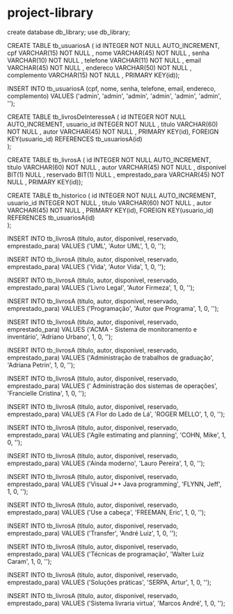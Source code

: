 # project-library

create database db_library;
use db_library;

CREATE TABLE tb_usuariosA (
  id INTEGER  NOT NULL   AUTO_INCREMENT,
  cpf VARCHAR(15)  NOT NULL  ,
  nome VARCHAR(45)  NOT NULL  ,
  senha VARCHAR(10)  NOT NULL  ,
  telefone VARCHAR(11)  NOT NULL  ,
  email VARCHAR(45)  NOT NULL  ,
  endereco VARCHAR(50)  NOT NULL  ,
  complemento VARCHAR(15)  NOT NULL    ,
PRIMARY KEY(id));

INSERT INTO tb_usuariosA (cpf, nome, senha, telefone, email, endereco, complemento)
VALUES ('admin', 'admin', 'admin', 'admin', 'admin', 'admin', '');

CREATE TABLE tb_livrosDeInteresseA (
  id INTEGER  NOT NULL   AUTO_INCREMENT,
  usuario_id INTEGER  NOT NULL  ,
  titulo VARCHAR(60)  NOT NULL  ,
  autor VARCHAR(45) NOT NULL  ,
PRIMARY KEY(id),
FOREIGN KEY(usuario_id) REFERENCES tb_usuariosA(id)  
);

CREATE TABLE tb_livrosA (
  id INTEGER  NOT NULL   AUTO_INCREMENT,
  titulo VARCHAR(60)  NOT NULL  ,
  autor VARCHAR(45) NOT NULL  ,
  disponivel BIT(1)  NULL  ,
  reservado BIT(1)  NULL  ,
  emprestado_para VARCHAR(45) NOT NULL    ,
PRIMARY KEY(id));

CREATE TABLE tb_historico (
  id INTEGER  NOT NULL   AUTO_INCREMENT,
  usuario_id INTEGER  NOT NULL  ,
  titulo VARCHAR(60)  NOT NULL  ,
  autor VARCHAR(45) NOT NULL  ,
PRIMARY KEY(id),
FOREIGN KEY(usuario_id) REFERENCES tb_usuariosA(id)  
);


INSERT INTO tb_livrosA (titulo, autor, disponivel, reservado, emprestado_para)
VALUES ('UML', 'Autor UML', 1, 0, '');

INSERT INTO tb_livrosA (titulo, autor, disponivel, reservado, emprestado_para)
VALUES ('Vida', 'Autor Vida', 1, 0, '');

INSERT INTO tb_livrosA (titulo, autor, disponivel, reservado, emprestado_para)
VALUES ('Livro Legal', 'Autor Firmeza', 1, 0, '');

INSERT INTO tb_livrosA (titulo, autor, disponivel, reservado, emprestado_para)
VALUES ('Programação', 'Autor que Programa', 1, 0, '');

INSERT INTO tb_livrosA (titulo, autor, disponivel, reservado, emprestado_para)
VALUES ('ACMA - Sistema de monitoramento e inventário', 'Adriano Urbano', 1, 0, '');

INSERT INTO tb_livrosA (titulo, autor, disponivel, reservado, emprestado_para)
VALUES ('Administração de trabalhos de graduação', 'Adriana Petrin', 1, 0, '');

INSERT INTO tb_livrosA (titulo, autor, disponivel, reservado, emprestado_para)
VALUES (' Administração dos sistemas de operações', 'Francielle Cristina', 1, 0, '');

INSERT INTO tb_livrosA (titulo, autor, disponivel, reservado, emprestado_para)
VALUES ('A Flor do Lado de Lá', 'ROGER MELLO', 1, 0, '');

INSERT INTO tb_livrosA (titulo, autor, disponivel, reservado, emprestado_para)
VALUES ('Agile estimating and planning', 'COHN, Mike', 1, 0, '');

INSERT INTO tb_livrosA (titulo, autor, disponivel, reservado, emprestado_para)
VALUES ('Ainda moderno', 'Lauro Pereira', 1, 0, '');

INSERT INTO tb_livrosA (titulo, autor, disponivel, reservado, emprestado_para)
VALUES ('Visual J++ Java programming', 'FLYNN, Jeff', 1, 0, '');

INSERT INTO tb_livrosA (titulo, autor, disponivel, reservado, emprestado_para)
VALUES ('Use a cabeça', 'FREEMAN, Eric', 1, 0, '');

INSERT INTO tb_livrosA (titulo, autor, disponivel, reservado, emprestado_para)
VALUES ('Transfer', 'André Luiz', 1, 0, '');

INSERT INTO tb_livrosA (titulo, autor, disponivel, reservado, emprestado_para)
VALUES ('Técnicas de programação', 'Walter Luiz Caram', 1, 0, '');

INSERT INTO tb_livrosA (titulo, autor, disponivel, reservado, emprestado_para)
VALUES ('Soluções práticas', 'SERPA, Artur', 1, 0, '');

INSERT INTO tb_livrosA (titulo, autor, disponivel, reservado, emprestado_para)
VALUES ('Sistema livraria virtua', 'Marcos André', 1, 0, '');
